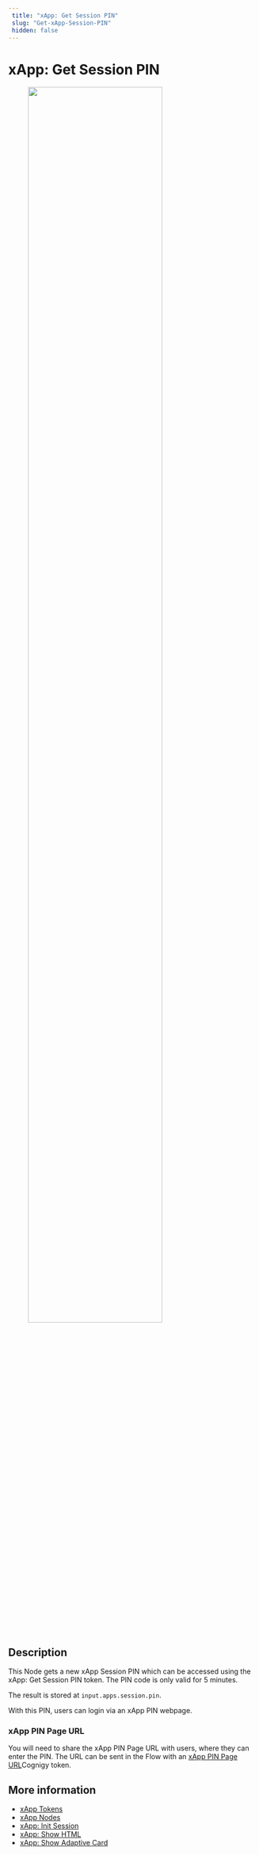 ```yaml
---
 title: "xApp: Get Session PIN" 
 slug: "Get-xApp-Session-PIN" 
 hidden: false 
---
```


# xApp: Get Session PIN

<figure>
  <img class="image-center" src="{{config.site_url}}ai/flow-nodes/images/xApp/get-xApp-session-PIN.png" width="80%" />
</figure>

## Description
<div class="divider"></div>

This Node gets a new xApp Session PIN which can be accessed using the xApp: Get Session PIN token. The PIN code is only valid for 5 minutes.

The result is stored at `input.apps.session.pin`.

With this PIN, users can login via an xApp PIN webpage.

### xApp PIN Page URL

You will need to share the xApp PIN Page URL with users, where they can enter the PIN. The URL can be sent in the Flow with an [xApp PIN Page URL](../../xApp/tokens.md#xapp-pin-page-url)Cognigy token.

## More information

- [xApp Tokens](../../xApp/tokens.md)
- [xApp Nodes](overview.md)
- [xApp: Init Session](init-xApp-session.md)
- [xApp: Show HTML](set-html-xApp-state.md)
- [xApp: Show Adaptive Card](set-AdaptiveCard-xApp-state.md)